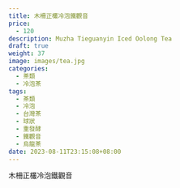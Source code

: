 ```yaml
---
title: 木柵正欉冷泡鐵觀音
price:
  - 120
description: Muzha Tieguanyin Iced Oolong Tea
draft: true
weight: 37
image: images/tea.jpg
categories:
  - 茶類
  - 冷泡茶
tags:
  - 茶類
  - 冷泡
  - 台灣茶
  - 球狀
  - 重發酵
  - 鐵觀音
  - 烏龍茶
date: 2023-08-11T23:15:08+08:00
---
```

 木柵正欉冷泡鐵觀音